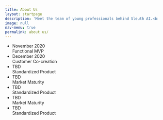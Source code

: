 ```yaml
---
title: About Us
layout: startpage
description: 'Meet the team of young professionals behind Sleuth AI.<br />To get in touch, please email contact@sleuth-ai.com'
image: null
nav-menu: true
permalink: about us/
---
```


<!-- Main -->
<div id="main">

<ul class="timeline">
	<li class="event">
    		<div class="event-date">November 2020</div>
    		<div class="event-desc">Functional MVP</div>
    	</li>
	<li class="event">
		<div class="event-date">December 2020</div>
		<div class="event-desc">Customer Co-creation</div>
	</li>
	<li class="event">
    		<div class="event-date">TBD</div>
    		<div class="event-desc">Standardized Product</div>
    </li>
    <li class="event">
            <div class="event-date">TBD</div>
            <div class="event-desc">Market Maturity</div>
        </li>
	<li class="event">
    		<div class="event-date">TBD</div>
    		<div class="event-desc">Standardized Product</div>
    </li>
    <li class="event">
            <div class="event-date">TBD</div>
            <div class="event-desc">Market Maturity</div>
        </li>
	<li class="event">
    		<div class="event-date">TBD</div>
    		<div class="event-desc">Standardized Product</div>
    </li>
</ul>  

</div>

